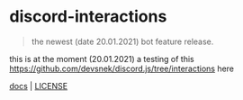 # discord-interactions

> the newest (date 20.01.2021) bot feature release.

this is at the moment (20.01.2021) a testing of this https://github.com/devsnek/discord.js/tree/interactions here


[docs](https://discord.com/developers/docs/interactions/slash-commands) | [LICENSE](./LICENSE)